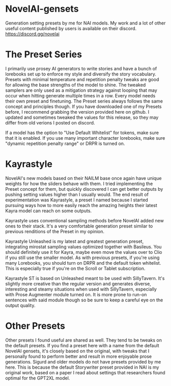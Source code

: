 # NovelAI-gensets
Generation setting presets by me for NAI models. My work and a lot of other useful content published by users is available on their discord.  
https://discord.gg/novelai

# The Preset Series
I primarily use prosey AI generators to write stories and have a bunch of lorebooks set up to enforce my style and diversify the story vocabulary. Presets with minimal temperature and repetition penalty tweaks are good for allowing the base strengths of the model to shine. The tweaked samplers are only used as a mitigation strategy against looping that may occur when hitting generate multiple times in a row. Every model needs their own preset and finetuning. The Preset series always follows the same concept and principles though. If you have downloaded one of my Presets before, I recommend grabbing the version provided here on github. I updated and sometimes tweaked the values for this release, so they may differ from old verions I posted on discord.  

If a model has the option to "Use Default Whitelist" for tokens, make sure that it is enabled. If you use many important character lorebooks, make sure "dynamic repetition penalty range" or DRPR is turned on.  

# Kayrastyle
NovelAI's new models based on their NAILM base once again have unique weights for how the sliders behave with them. I tried implementing the Preset concept for them, but quickly discovered I can get better outputs by pushing setting values higher than I usually would. The end result of experimentation was Kayrastyle, a preset I named because I started pursuing ways how to more easily reach the amazing heights their latest Kayra model can reach on some outputs.

Kayrastyle uses conventional sampling methods before NovelAI added new ones to their stack. It's a very comfortable generation preset similar to previous renditions of the Preset in my opinion.  
  
Kayrastyle Unleashed is my latest and greatest generation preset, integrating mirostat sampling values optimized together with Basileus. You should definitely use it for Kayra, maybe even move the values over to Clio if you still use the smaller model. As with previous presets, if you're using many Lorebooks, you should turn on DRPR and the default token whitelist. This is especially true if you're on the Scroll or Tablet subscription.  
  
Kayrastyle ST is based on Unleashed meant to be used with SillyTavern. It's slightly more creative than the regular version and generates diverse, interesting and steamy situations when used with SillyTavern, especially with Prose Augmenter module turned on. It is more prone to run-on sentences with said module though so be sure to keep a careful eye on the output quality.  

# Other Presets
Other presets I found useful are shared as well. They tend to be tweaks on the default presets. If you find a preset here with a name from the default NovelAI gensets, it's closely based on the original, with tweaks that I personally found to perform better and result in more enjoyable prose generations.
Sigurd and older models do not have presets provided by me here. This is because the default Storywriter preset provided in NAI is my original work, based on a paper I read about settings that researchers found optimal for the GPT2XL model.
